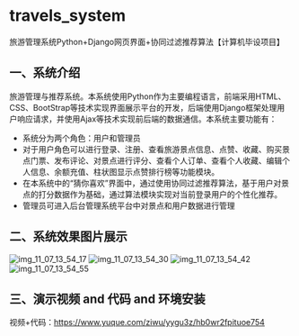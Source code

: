# travels_system
旅游管理系统Python+Django网页界面+协同过滤推荐算法【计算机毕设项目】

## 一、系统介绍
旅游管理与推荐系统。本系统使用Python作为主要编程语言，前端采用HTML、CSS、BootStrap等技术实现界面展示平台的开发，后端使用Django框架处理用户响应请求，并使用Ajax等技术实现前后端的数据通信。本系统主要功能有：

- 系统分为两个角色：用户和管理员
- 对于用户角色可以进行登录、注册、查看旅游景点信息、点赞、收藏、购买景点门票、发布评论、对景点进行评分、查看个人订单、查看个人收藏、编辑个人信息、余额充值、柱状图显示点赞排行榜等功能模块。
- 在本系统中的“猜你喜欢”界面中，通过使用协同过滤推荐算法，基于用户对景点的打分数据作为基础，通过算法模块实现对当前登录用户的个性化推荐。
- 管理员可进入后台管理系统平台中对景点和用户数据进行管理

## 二、系统效果图片展示
![img_11_07_13_54_17](https://github.com/qcpythons/travels_system/assets/145885700/d52cc887-42de-40ed-95b4-a01bbcc0fafd)
![img_11_07_13_54_30](https://github.com/qcpythons/travels_system/assets/145885700/5f4dddd6-4145-4a9a-87fd-345e9c47f9a2)
![img_11_07_13_54_42](https://github.com/qcpythons/travels_system/assets/145885700/bfc9b547-12f2-4bad-a555-f6bf744d4335)
![img_11_07_13_54_55](https://github.com/qcpythons/travels_system/assets/145885700/1dd1aaf2-e0f5-4618-8d4a-c05ab6c63e3a)

## 三、演示视频 and 代码 and 环境安装
视频+代码：https://www.yuque.com/ziwu/yygu3z/hb0wr2fpituoe754
